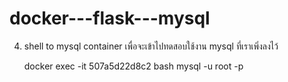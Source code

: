 # docker---flask---mysql

4. shell to mysql container เพื่อจะเข้าไปทดสอบใช้งาน mysql ที่เราเพิ่งลงไว้

    docker exec -it 507a5d22d8c2 bash
    mysql -u root -p